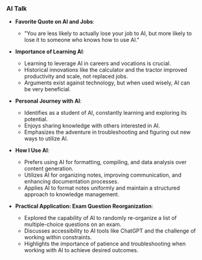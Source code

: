 
### AI Talk

- **Favorite Quote on AI and Jobs**:
	- "You are less likely to actually lose your job to AI, but more likely to lose it to someone who knows how to use AI."

- **Importance of Learning AI**:
	- Learning to leverage AI in careers and vocations is crucial.
	- Historical innovations like the calculator and the tractor improved productivity and scale, not replaced jobs.
	- Arguments exist against technology, but when used wisely, AI can be very beneficial.

- **Personal Journey with AI**:
	- Identifies as a student of AI, constantly learning and exploring its potential.
	- Enjoys sharing knowledge with others interested in AI.
	- Emphasizes the adventure in troubleshooting and figuring out new ways to utilize AI.

- **How I Use AI**:
	- Prefers using AI for formatting, compiling, and data analysis over content generation.
	- Utilizes AI for organizing notes, improving communication, and enhancing documentation processes.
	- Applies AI to format notes uniformly and maintain a structured approach to knowledge management.

- **Practical Application: Exam Question Reorganization**:
	- Explored the capability of AI to randomly re-organize a list of multiple-choice questions on an exam.
	- Discusses accessibility to AI tools like ChatGPT and the challenge of working within constraints.
	- Highlights the importance of patience and troubleshooting when working with AI to achieve desired outcomes.



